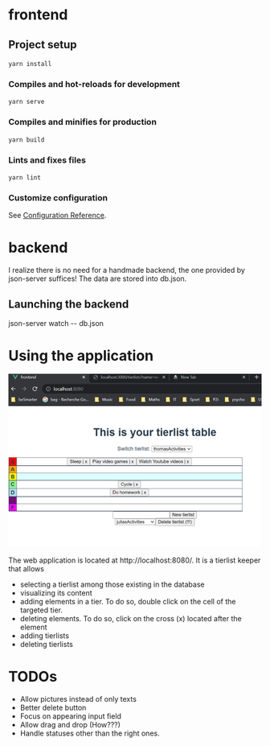 # frontend

## Project setup
```
yarn install
```

### Compiles and hot-reloads for development
```
yarn serve
```

### Compiles and minifies for production
```
yarn build
```

### Lints and fixes files
```
yarn lint
```

### Customize configuration
See [Configuration Reference](https://cli.vuejs.org/config/).


# backend
I realize there is no need for a handmade backend, the one provided by json-server suffices! The data are stored into db.json.

## Launching the backend
json-server watch -- db.json


# Using the application
![](./tierlistStockerFEScreenshot.PNG)

The web application is located at http://localhost:8080/. It is a tierlist keeper that allows 
* selecting a tierlist among those existing in the database
* visualizing its content
* adding elements in a tier. To do so, double click on the cell of the targeted tier.
* deleting elements. To do so, click on the cross (x) located after the element
* adding tierlists
* deleting tierlists


# TODOs
* Allow pictures instead of only texts
* Better delete button
* Focus on appearing input field
* Allow drag and drop (How???)
* Handle statuses other than the right ones.